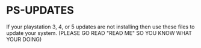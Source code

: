 # PS-UPDATES
If your playstation 3, 4, or 5 updates are not installing then use these files to update your system. (PLEASE GO READ "READ ME" SO YOU KNOW WHAT YOUR DOING)
